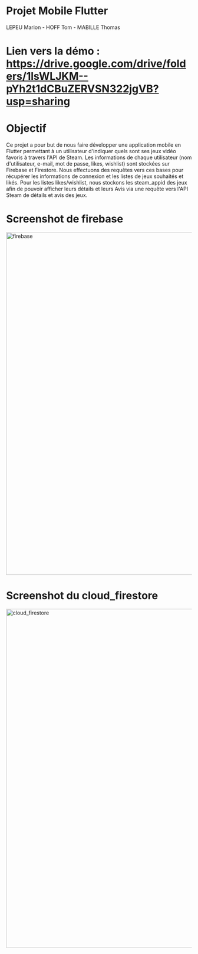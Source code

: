 # Projet Mobile Flutter
LEPEU Marion - HOFF Tom - MABILLE Thomas

# Lien vers la démo : https://drive.google.com/drive/folders/1lsWLJKM--pYh2t1dCBuZERVSN322jgVB?usp=sharing

# Objectif
Ce projet a pour but de nous faire développer une application mobile en Flutter permettant à un utilisateur d'indiquer quels sont ses jeux vidéo favoris à travers l'API de Steam. Les informations de chaque utilisateur (nom d'utilisateur, e-mail, mot de passe, likes, wishlist) sont stockées sur Firebase et Firestore. Nous effectuons des requêtes vers ces bases pour récupérer les informations de connexion et les listes de jeux souhaités et likés. Pour les listes likes/wishlist, nous stockons les steam_appid des jeux afin de pouvoir afficher leurs détails et leurs Avis via une requête vers l'API Steam de détails et avis des jeux.

# Screenshot de firebase
<img width="927" alt="firebase" src="https://user-images.githubusercontent.com/91416520/224542302-95845b87-f5be-4535-a490-1d12022d5b17.png">

# Screenshot du cloud_firestore
<img width="917" alt="cloud_firestore" src="https://user-images.githubusercontent.com/91416520/224542346-c327a7d1-b372-462f-a929-91ad9faa94f7.png">
